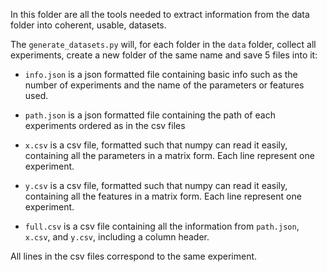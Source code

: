 In this folder are all the tools needed to extract information from the data folder into coherent, usable, datasets.

The ```generate_datasets.py``` will, for each folder in the ```data``` folder, collect all experiments, create a new folder of the same name and save 5 files into it:

- ```info.json``` is a json formatted file containing basic info such as the number of experiments and the name of the parameters or features used.

- ```path.json``` is a json formatted file containing the path of each experiments ordered as in the csv files

- ```x.csv``` is a csv file, formatted such that numpy can read it easily, containing all the parameters in a matrix form. Each line represent one experiment.

- ```y.csv``` is a csv file, formatted such that numpy can read it easily, containing all the features in a matrix form. Each line represent one experiment.

- ```full.csv``` is a csv file containing all the information from ```path.json```, ```x.csv```, and ```y.csv```, including a column header.

All lines in the csv files correspond to the same experiment.
